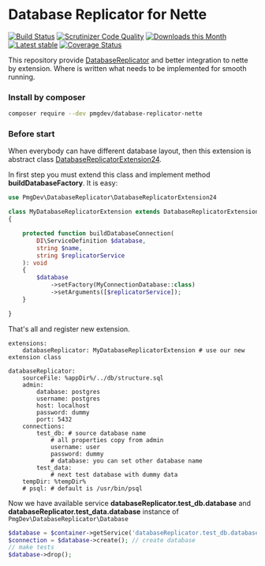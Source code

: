 # Database Replicator for Nette

[![Build Status](https://travis-ci.org/pmgdev/database-replicator.svg?branch=master)](https://travis-ci.org/pmgdev/database-replicator-nette)
[![Scrutinizer Code Quality](https://scrutinizer-ci.com/g/pmgdev/database-replicator-nette/badges/quality-score.png?b=master)](https://scrutinizer-ci.com/g/pmgdev/database-replicator-nette/?branch=master)
[![Downloads this Month](https://img.shields.io/packagist/dm/pmgdev/database-replicator-nette.svg)](https://packagist.org/packages/pmgdev/database-replicator-nette)
[![Latest stable](https://img.shields.io/packagist/v/pmgdev/database-replicator-nette.svg)](https://packagist.org/packages/pmgdev/database-replicator-nette)
[![Coverage Status](https://coveralls.io/repos/github/pmgdev/database-replicator-nette/badge.svg?branch=master)](https://coveralls.io/github/pmgdev/database-replicator-nette?branch=master)

This repository provide [DatabaseReplicator](https://github.com/pmgdev/database-replicator) and better integration to nette by extension. Where is written what needs to be implemented for smooth running.

### Install by composer

```bash
composer require --dev pmgdev/database-replicator-nette
```

### Before start
When everybody can have different database layout, then this extension is abstract class [DatabaseReplicatorExtension24](src/DatabaseReplicatorExtension24.php).

In first step you must extend this class and implement method **buildDatabaseFactory**. It is easy:

```php
use PmgDev\DatabaseReplicator\DatabaseReplicatorExtension24

class MyDatabaseReplicatorExtension extends DatabaseReplicatorExtension24
{

	protected function buildDatabaseConnection(
		DI\ServiceDefinition $database,
		string $name,
		string $replicatorService
	): void
	{
		$database
			->setFactory(MyConnectionDatabase::class)
			->setArguments([$replicatorService]);
	}

}
```

That's all and register new extension.

```neon
extensions:
	databaseReplicator: MyDatabaseReplicatorExtension # use our new extension class

databaseReplicator:
	sourceFile: %appDir%/../db/structure.sql
	admin:
		database: postgres
		username: postgres
		host: localhost
		password: dummy
		port: 5432
	connections:
		test_db: # source database name
			# all properties copy from admin
			username: user
			password: dummy
			# database: you can set other database name 
		test_data:
			# next test database with dummy data
	tempDir: %tempDir%
	# psql: # default is /usr/bin/psql
```

Now we have available service **databaseReplicator.test_db.database** and **databaseReplicator.test_data.database** instance of `PmgDev\DatabaseReplicator\Database`

```php
$database = $container->getService('databaseReplicator.test_db.database');
$connection = $database->create(); // create database
// make tests
$database->drop();
```

